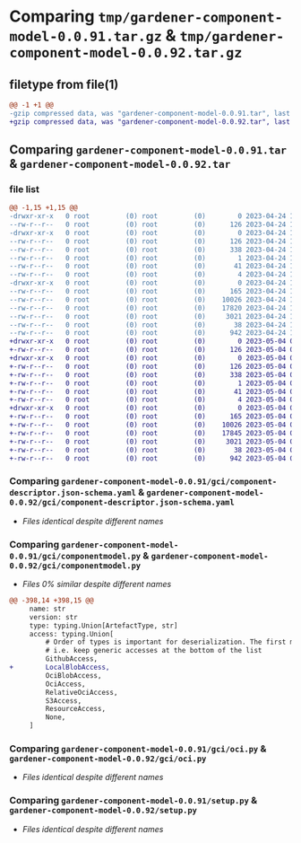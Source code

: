 # Comparing `tmp/gardener-component-model-0.0.91.tar.gz` & `tmp/gardener-component-model-0.0.92.tar.gz`

## filetype from file(1)

```diff
@@ -1 +1 @@
-gzip compressed data, was "gardener-component-model-0.0.91.tar", last modified: Mon Apr 24 12:16:36 2023, max compression
+gzip compressed data, was "gardener-component-model-0.0.92.tar", last modified: Thu May  4 08:46:35 2023, max compression
```

## Comparing `gardener-component-model-0.0.91.tar` & `gardener-component-model-0.0.92.tar`

### file list

```diff
@@ -1,15 +1,15 @@
-drwxr-xr-x   0 root         (0) root         (0)        0 2023-04-24 12:16:36.413985 gardener-component-model-0.0.91/
--rw-r--r--   0 root         (0) root         (0)      126 2023-04-24 12:16:36.413985 gardener-component-model-0.0.91/PKG-INFO
-drwxr-xr-x   0 root         (0) root         (0)        0 2023-04-24 12:16:36.413985 gardener-component-model-0.0.91/gardener_component_model.egg-info/
--rw-r--r--   0 root         (0) root         (0)      126 2023-04-24 12:16:36.000000 gardener-component-model-0.0.91/gardener_component_model.egg-info/PKG-INFO
--rw-r--r--   0 root         (0) root         (0)      338 2023-04-24 12:16:36.000000 gardener-component-model-0.0.91/gardener_component_model.egg-info/SOURCES.txt
--rw-r--r--   0 root         (0) root         (0)        1 2023-04-24 12:16:36.000000 gardener-component-model-0.0.91/gardener_component_model.egg-info/dependency_links.txt
--rw-r--r--   0 root         (0) root         (0)       41 2023-04-24 12:16:36.000000 gardener-component-model-0.0.91/gardener_component_model.egg-info/requires.txt
--rw-r--r--   0 root         (0) root         (0)        4 2023-04-24 12:16:36.000000 gardener-component-model-0.0.91/gardener_component_model.egg-info/top_level.txt
-drwxr-xr-x   0 root         (0) root         (0)        0 2023-04-24 12:16:36.413985 gardener-component-model-0.0.91/gci/
--rw-r--r--   0 root         (0) root         (0)      165 2023-04-24 12:16:00.000000 gardener-component-model-0.0.91/gci/__init__.py
--rw-r--r--   0 root         (0) root         (0)    10026 2023-04-24 12:16:01.000000 gardener-component-model-0.0.91/gci/component-descriptor.json-schema.yaml
--rw-r--r--   0 root         (0) root         (0)    17820 2023-04-24 12:16:00.000000 gardener-component-model-0.0.91/gci/componentmodel.py
--rw-r--r--   0 root         (0) root         (0)     3021 2023-04-24 12:16:00.000000 gardener-component-model-0.0.91/gci/oci.py
--rw-r--r--   0 root         (0) root         (0)       38 2023-04-24 12:16:36.413985 gardener-component-model-0.0.91/setup.cfg
--rw-r--r--   0 root         (0) root         (0)      942 2023-04-24 12:16:00.000000 gardener-component-model-0.0.91/setup.py
+drwxr-xr-x   0 root         (0) root         (0)        0 2023-05-04 08:46:35.713161 gardener-component-model-0.0.92/
+-rw-r--r--   0 root         (0) root         (0)      126 2023-05-04 08:46:35.713161 gardener-component-model-0.0.92/PKG-INFO
+drwxr-xr-x   0 root         (0) root         (0)        0 2023-05-04 08:46:35.713161 gardener-component-model-0.0.92/gardener_component_model.egg-info/
+-rw-r--r--   0 root         (0) root         (0)      126 2023-05-04 08:46:35.000000 gardener-component-model-0.0.92/gardener_component_model.egg-info/PKG-INFO
+-rw-r--r--   0 root         (0) root         (0)      338 2023-05-04 08:46:35.000000 gardener-component-model-0.0.92/gardener_component_model.egg-info/SOURCES.txt
+-rw-r--r--   0 root         (0) root         (0)        1 2023-05-04 08:46:35.000000 gardener-component-model-0.0.92/gardener_component_model.egg-info/dependency_links.txt
+-rw-r--r--   0 root         (0) root         (0)       41 2023-05-04 08:46:35.000000 gardener-component-model-0.0.92/gardener_component_model.egg-info/requires.txt
+-rw-r--r--   0 root         (0) root         (0)        4 2023-05-04 08:46:35.000000 gardener-component-model-0.0.92/gardener_component_model.egg-info/top_level.txt
+drwxr-xr-x   0 root         (0) root         (0)        0 2023-05-04 08:46:35.713161 gardener-component-model-0.0.92/gci/
+-rw-r--r--   0 root         (0) root         (0)      165 2023-05-04 08:45:08.000000 gardener-component-model-0.0.92/gci/__init__.py
+-rw-r--r--   0 root         (0) root         (0)    10026 2023-05-04 08:45:09.000000 gardener-component-model-0.0.92/gci/component-descriptor.json-schema.yaml
+-rw-r--r--   0 root         (0) root         (0)    17845 2023-05-04 08:45:08.000000 gardener-component-model-0.0.92/gci/componentmodel.py
+-rw-r--r--   0 root         (0) root         (0)     3021 2023-05-04 08:45:08.000000 gardener-component-model-0.0.92/gci/oci.py
+-rw-r--r--   0 root         (0) root         (0)       38 2023-05-04 08:46:35.713161 gardener-component-model-0.0.92/setup.cfg
+-rw-r--r--   0 root         (0) root         (0)      942 2023-05-04 08:45:08.000000 gardener-component-model-0.0.92/setup.py
```

### Comparing `gardener-component-model-0.0.91/gci/component-descriptor.json-schema.yaml` & `gardener-component-model-0.0.92/gci/component-descriptor.json-schema.yaml`

 * *Files identical despite different names*

### Comparing `gardener-component-model-0.0.91/gci/componentmodel.py` & `gardener-component-model-0.0.92/gci/componentmodel.py`

 * *Files 0% similar despite different names*

```diff
@@ -398,14 +398,15 @@
     name: str
     version: str
     type: typing.Union[ArtefactType, str]
     access: typing.Union[
         # Order of types is important for deserialization. The first matching type will be taken,
         # i.e. keep generic accesses at the bottom of the list
         GithubAccess,
+        LocalBlobAccess,
         OciBlobAccess,
         OciAccess,
         RelativeOciAccess,
         S3Access,
         ResourceAccess,
         None,
     ]
```

### Comparing `gardener-component-model-0.0.91/gci/oci.py` & `gardener-component-model-0.0.92/gci/oci.py`

 * *Files identical despite different names*

### Comparing `gardener-component-model-0.0.91/setup.py` & `gardener-component-model-0.0.92/setup.py`

 * *Files identical despite different names*

